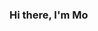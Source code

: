 ### Hi there, I'm Mo <img src="https://media.giphy.com/media/hvRJCLFzcasrR4ia7z/giphy.gif" width="18.5px" height="15px"/>

<!--
**MoyinShabi/MoyinShabi** is a ✨ _special_ ✨ repository because its `README.md` (this file) appears on your GitHub profile.

Here are some ideas to get you started:

- 🔭 I’m currently working on ...
- 🌱 I’m currently learning ...
- 👯 I’m looking to collaborate on ...
- 🤔 I’m looking for help with ...
- 💬 Ask me about ...
- 📫 How to reach me: ...
- 😄 Pronouns: ...
- ⚡ Fun fact: ...
-->
